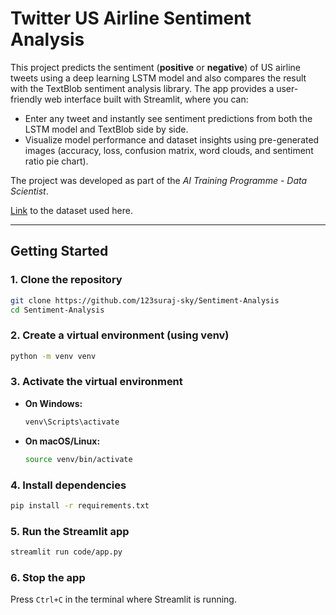 # Twitter US Airline Sentiment Analysis

This project predicts the sentiment (**positive** or **negative**) of US airline tweets using a deep learning LSTM model and also compares the result with the TextBlob sentiment analysis library. The app provides a user-friendly web interface built with Streamlit, where you can:

- Enter any tweet and instantly see sentiment predictions from both the LSTM model and TextBlob side by side.
- Visualize model performance and dataset insights using pre-generated images (accuracy, loss, confusion matrix, word clouds, and sentiment ratio pie chart).

The project was developed as part of the *AI Training Programme - Data Scientist*.

[Link](https://www.kaggle.com/datasets/crowdflower/twitter-airline-sentiment "https://www.kaggle.com/datasets/crowdflower/twitter-airline-sentiment") to the dataset used here.

---

## Getting Started

### 1. Clone the repository
```sh
git clone https://github.com/123suraj-sky/Sentiment-Analysis
cd Sentiment-Analysis
```

### 2. Create a virtual environment (using venv)
```sh
python -m venv venv
```

### 3. Activate the virtual environment
- **On Windows:**
    ```sh
    venv\Scripts\activate
    ```
- **On macOS/Linux:**
    ```sh
    source venv/bin/activate
    ```

### 4. Install dependencies
```sh
pip install -r requirements.txt
```

### 5. Run the Streamlit app
```sh
streamlit run code/app.py
```

### 6. Stop the app
Press `Ctrl+C` in the terminal where Streamlit is running.
